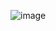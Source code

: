 ![image](https://github.com/szymer1414/TechnChmur_6/assets/86317225/7019dc20-c599-4785-9f25-7bdc0a939172)
